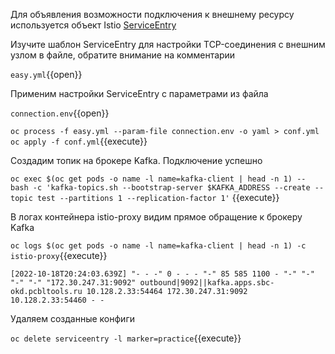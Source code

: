 Для объявления возможности подключения к внешнему ресурсу используется объект
Istio [ServiceEntry](https://istio.io/latest/docs/reference/config/networking/service-entry/)

Изучите шаблон ServiceEntry для настройки TCP-соединения с внешним узлом в файле, обратите внимание на комментарии

`easy.yml`{{open}}

Применим настройки ServiceEntry с параметрами из файла

`connection.env`{{open}}

`oc process -f easy.yml --param-file connection.env -o yaml > conf.yml
oc apply -f conf.yml`{{execute}}

Создадим топик на брокере Kafka. Подключение успешно

`oc exec $(oc get pods -o name -l name=kafka-client | head -n 1) -- bash -c 'kafka-topics.sh --bootstrap-server $KAFKA_ADDRESS --create --topic test --partitions 1 --replication-factor 1'`
{{execute}}

В логах контейнера istio-proxy видим прямое обращение к брокеру Kafka

`oc logs $(oc get pods -o name -l name=kafka-client | head -n 1) -c istio-proxy`{{execute}}

`[2022-10-18T20:24:03.639Z] "- - -" 0 - - - "-" 85 585 1100 - "-" "-" "-" "-" "172.30.247.31:9092" outbound|9092||kafka.apps.sbc-okd.pcbltools.ru 10.128.2.33:54464 172.30.247.31:9092 10.128.2.33:54460 - -`

Удаляем созданные конфиги

`oc delete serviceentry -l marker=practice`{{execute}}